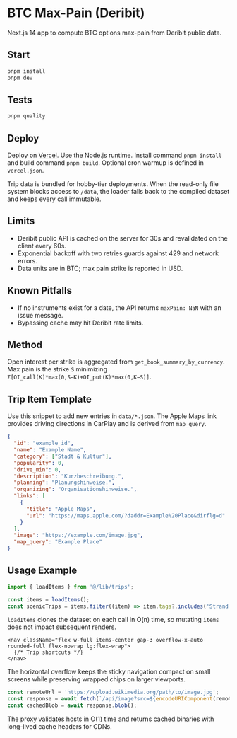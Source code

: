 # BTC Max-Pain (Deribit)

Next.js 14 app to compute BTC options max-pain from Deribit public data.

## Start

```bash
pnpm install
pnpm dev
```

## Tests

```bash
pnpm quality
```

## Deploy

Deploy on [Vercel](https://vercel.com). Use the Node.js runtime. Install command `pnpm install` and build command `pnpm build`. Optional cron warmup is defined in `vercel.json`.

Trip data is bundled for hobby-tier deployments. When the read-only file system blocks access to `/data`, the loader falls back to the compiled dataset and keeps every call immutable.

## Limits

- Deribit public API is cached on the server for 30s and revalidated on the client every 60s.
- Exponential backoff with two retries guards against 429 and network errors.
- Data units are in BTC; max pain strike is reported in USD.

## Known Pitfalls

- If no instruments exist for a date, the API returns `maxPain: NaN` with an issue message.
- Bypassing cache may hit Deribit rate limits.

## Method

Open interest per strike is aggregated from `get_book_summary_by_currency`. Max pain is the strike `S` minimizing
`Σ[OI_call(K)*max(0,S−K)+OI_put(K)*max(0,K−S)]`.

## Trip Item Template

Use this snippet to add new entries in `data/*.json`. The Apple Maps link
provides driving directions in CarPlay and is derived from `map_query`.

```json
{
  "id": "example_id",
  "name": "Example Name",
  "category": ["Stadt & Kultur"],
  "popularity": 0,
  "drive_min": 0,
  "description": "Kurzbeschreibung.",
  "planning": "Planungshinweise.",
  "organizing": "Organisationshinweise.",
  "links": [
    {
      "title": "Apple Maps",
      "url": "https://maps.apple.com/?daddr=Example%20Place&dirflg=d"
    }
  ],
  "image": "https://example.com/image.jpg",
  "map_query": "Example Place"
}
```

## Usage Example

```ts
import { loadItems } from '@/lib/trips';

const items = loadItems();
const scenicTrips = items.filter((item) => item.tags?.includes('Strand'));
```

`loadItems` clones the dataset on each call in O(n) time, so mutating `items` does not impact subsequent renders.

```tsx
<nav className="flex w-full items-center gap-3 overflow-x-auto rounded-full flex-nowrap lg:flex-wrap">
  {/* Trip shortcuts */}
</nav>
```

The horizontal overflow keeps the sticky navigation compact on small screens while preserving wrapped chips on larger viewports.

```ts
const remoteUrl = 'https://upload.wikimedia.org/path/to/image.jpg';
const response = await fetch(`/api/image?src=${encodeURIComponent(remoteUrl)}`);
const cachedBlob = await response.blob();
```

The proxy validates hosts in O(1) time and returns cached binaries with long-lived cache headers for CDNs.
